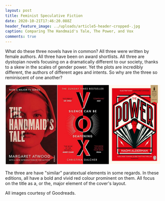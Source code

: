 ```yaml
---
layout: post
title: Feminist Speculative Fiction
date: 2020-10-21T17:46:20.088Z
header_feature_image: ../uploads/article5-header-cropped-.jpg
caption: Comparing The Handmaid's Tale, The Power, and Vox
comments: true
---
```

What do these three novels have in common? All three were written by female authors. All three have been on award shortlists. All three are dystopian novels focusing on a dramatically different to our society, thanks to a skew in the scales of gender power. Yet the plots are incredibly different, the authors of different ages and intents. So why are the three so reminiscent of one another?

![](../uploads/article5-header.jpg)

The three are have "similar" paratextual elements in some regards. In these editions, all have a bold and vivid red colour prominent on them. All focus on the title as a, or the, major element of the cover's layout.

All images courtesy of Goodreads.